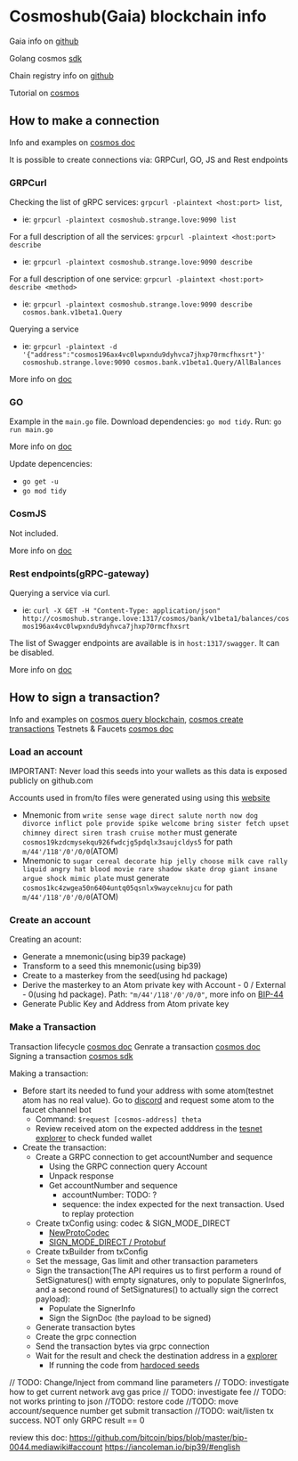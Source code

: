 # Cosmoshub(Gaia) blockchain info

Gaia info on [github](https://github.com/cosmos/gaia)

Golang cosmos [sdk](https://pkg.go.dev/github.com/cosmos/cosmos-sdk)

Chain registry info on [github](https://github.com/cosmos/chain-registry)

Tutorial on [cosmos](https://docs.cosmos.network/master/run-node/txs.html)

## How to make a connection

Info and examples on [cosmos doc](https://docs.cosmos.network/v0.46/run-node/interact-node.html#using-grpc)

It is possible to create connections via: GRPCurl, GO, JS and Rest endpoints

### GRPCurl

Checking the list of gRPC services: `grpcurl -plaintext <host:port> list`,

* ie: `grpcurl -plaintext cosmoshub.strange.love:9090 list`

For a full description of all the services: `grpcurl -plaintext <host:port> describe`

* ie: `grpcurl -plaintext cosmoshub.strange.love:9090 describe`

For a full description of one service: `grpcurl -plaintext <host:port> describe <method>`

* ie: `grpcurl -plaintext cosmoshub.strange.love:9090 describe cosmos.bank.v1beta1.Query`

Querying a service

* ie: `grpcurl -plaintext -d '{"address":"cosmos196ax4vc0lwpxndu9dyhvca7jhxp70rmcfhxsrt"}' cosmoshub.strange.love:9090 cosmos.bank.v1beta1.Query/AllBalances`

More info on [doc](https://docs.cosmos.network/v0.46/run-node/interact-node.html#grpcurl)

### GO

Example in the `main.go` file. Download dependencies: `go mod tidy`. Run: `go run main.go`

More info on [doc](https://docs.cosmos.network/v0.46/run-node/interact-node.html#programmatically-via-go)

Update depencencies:

* `go get -u`
* `go mod tidy`

### CosmJS

Not included.

More info on [doc](https://docs.cosmos.network/v0.46/run-node/interact-node.html#cosmjs)

### Rest endpoints(gRPC-gateway)

Querying a service via curl.

* ie: `curl -X GET -H "Content-Type: application/json" http://cosmoshub.strange.love:1317/cosmos/bank/v1beta1/balances/cosmos196ax4vc0lwpxndu9dyhvca7jhxp70rmcfhxsrt`

The list of Swagger endpoints are available is in `host:1317/swagger`. It can be disabled.

More info on [doc](https://docs.cosmos.network/v0.46/run-node/interact-node.html#using-the-rest-endpoints)

## How to sign a transaction?

Info and examples on [cosmos query blockchain](https://docs.cosmos.network/master/run-node/txs.html), [cosmos create transactions](https://github.com/cosmos/cosmos-sdk/blob/main/docs/run-node/txs.md)
Testnets & Faucets [cosmos doc](https://github.com/cosmos/testnets)

### Load an account

IMPORTANT: Never load this seeds into your wallets as this data is exposed publicly on github.com

Accounts used in from/to files were generated using using this [website](https://iancoleman.io/bip39)

* Mnemonic from `write sense wage direct salute north now dog divorce inflict pole provide spike welcome bring sister fetch upset chimney direct siren trash cruise mother` must generate `cosmos19kzdcmysekqu926fwdcjg5pdqlx3saujcldys5` for path `m/44'/118'/0'/0/0`(ATOM)
* Mnemonic to `sugar cereal decorate hip jelly choose milk cave rally liquid angry hat blood movie rare shadow skate drop giant insane argue shock mimic plate` must generate `cosmos1kc4zwgea50n6404untq05qsnlx9wayceknujcu` for path `m/44'/118'/0'/0/0`(ATOM)
  
### Create an account

Creating an acount:

* Generate a mnemonic(using bip39 package)
* Transform to a seed this mnemonic(using bip39)
* Create to a masterkey from the seed(using hd package)
* Derive the masterkey to an Atom private key with Account - 0 / External - 0(using hd package). Path: `"m/44'/118'/0'/0/0"`, more info on [BIP-44](https://github.com/bitcoin/bips/blob/master/bip-0044.mediawiki#change)
* Generate Public Key and Address from Atom private key

### Make a Transaction

Transaction lifecycle [cosmos doc](https://docs.cosmos.network/master/basics/tx-lifecycle.html)
Genrate a transaction [cosmos doc](https://docs.cosmos.network/master/core/transactions.html#transaction-generation)
Signing a transaction [cosmos sdk](https://github.com/cosmos/cosmos-sdk/blob/main/docs/run-node/txs.md#signing-a-transaction)

Making a transaction:

* Before start its needed to fund your address with some atom(testnet atom has no real value). Go to [discord](https://discord.com/channels/669268347736686612/953697793476821092) and request some atom to the faucet channel bot
  * Command: `$request [cosmos-address] theta`
  * Review received atom on the expected adddress in the [tesnet explorer](https://explorer.theta-testnet.polypore.xyz/account/) to check funded wallet
* Create the transaction:
  * Create a GRPC connection to get accountNumber and sequence
    * Using the GRPC connection query Account
    * Unpack response
    * Get accountNumber and sequence
      * accountNumber: TODO: ?
      * sequence: the index expected for the next transaction. Used to replay protection
  * Create txConfig using: codec & SIGN_MODE_DIRECT
    * [NewProtoCodec](https://pkg.go.dev/github.com/cosmos/cosmos-sdk@v0.46.0/codec#ProtoCodec)
    * [SIGN_MODE_DIRECT / Protobuf](https://docs.cosmos.network/master/core/transactions.html#sign-mode-direct-preferred)
  * Create txBuilder from txConfig
  * Set the message, Gas limit and other transaction parameters
  * Sign the transaction(The API requires us to first perform a round of SetSignatures() with empty signatures, only to populate SignerInfos, and a second round of SetSignatures() to actually sign the correct payload):
    * Populate the SignerInfo
    * Sign the SignDoc (the payload to be signed)
  * Generate transaction bytes
  * Create the grpc connection
  * Send the transaction bytes via grpc connection
  * Wait for the result and check the destination address in a [explorer](https://explorer.theta-testnet.polypore.xyz)
    * If running the code from [hardoced seeds](https://explorer.theta-testnet.polypore.xyz/account/cosmos19kzdcmysekqu926fwdcjg5pdqlx3saujcldys5)

// TODO: Change/Inject from command line parameters
// TODO: investigate how to get current network avg gas price
// TODO: investigate fee
// TODO: not works printing to json
//TODO: restore code
//TODO: move account/sequence number get submit transaction
//TODO: wait/listen tx success. NOT only GRPC result == 0


review this doc: https://github.com/bitcoin/bips/blob/master/bip-0044.mediawiki#account  https://iancoleman.io/bip39/#english